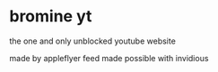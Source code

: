 # bromine yt

the one and only unblocked youtube website

made by appleflyer
feed made possible with invidious
